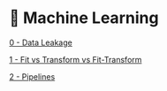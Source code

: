 # 🤖 Machine Learning

[0 - Data Leakage](https://github.com/CSFelix/data-science-studies/blob/main/src/07%20-%20Machine%20Learning/0%20-%20Data%20Leakage.ipynb)

[1 - Fit vs Transform vs Fit-Transform](https://github.com/CSFelix/data-science-studies/blob/main/src/07%20-%20Machine%20Learning/1%20-%20Fit%20vs%20Transform%20vs%20Fit-Transform.ipynb)

[2 - Pipelines](https://github.com/CSFelix/data-science-studies/blob/main/src/07%20-%20Machine%20Learning/2%20-%20Pipelines.ipynb)
